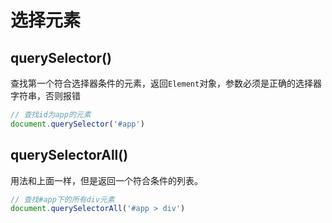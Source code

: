 # 选择元素

## querySelector()

查找第一个符合选择器条件的元素，返回`Element`对象，参数必须是正确的选择器字符串，否则报错

```js
// 查找id为app的元素
document.querySelector('#app')
```

## querySelectorAll()

用法和上面一样，但是返回一个符合条件的列表。

```js
// 查找#app下的所有div元素
document.querySelectorAll('#app > div')
```